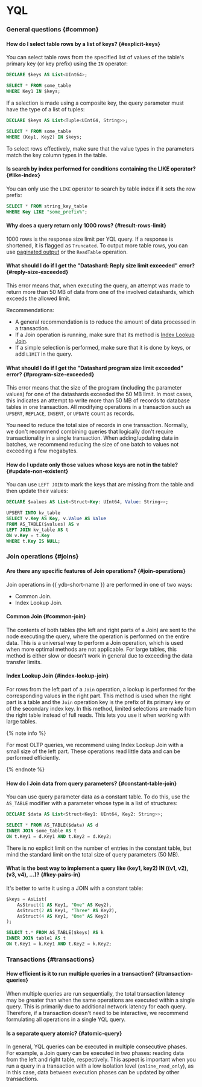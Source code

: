 # YQL

### General questions {#common}

#### How do I select table rows by a list of keys? {#explicit-keys}

You can select table rows from the specified list of values of the table's primary key (or key prefix) using the `IN` operator:

```sql
DECLARE $keys AS List<UInt64>;

SELECT * FROM some_table
WHERE Key1 IN $keys;
```

If a selection is made using a composite key, the query parameter must have the type of a list of tuples:

```sql
DECLARE $keys AS List<Tuple<UInt64, String>>;

SELECT * FROM some_table
WHERE (Key1, Key2) IN $keys;
```

To select rows effectively, make sure that the value types in the parameters match the key column types in the table.

#### Is search by index performed for conditions containing the LIKE operator? {#like-index}

You can only use the `LIKE` operator to search by table index if it sets the row prefix:

```sql
SELECT * FROM string_key_table
WHERE Key LIKE "some_prefix%";
```

#### Why does a query return only 1000 rows? {#result-rows-limit}

1000 rows is the response size limit per YQL query. If a response is shortened, it is flagged as `Truncated`. To output more table rows, you can use [paginated output](../../best_practices/paging.md) or the `ReadTable` operation.

#### What should I do if I get the "Datashard: Reply size limit exceeded" error? {#reply-size-exceeded}

This error means that, when executing the query, an attempt was made to return more than 50 MB of data from one of the involved datashards, which exceeds the allowed limit.

Recommendations:

* A general recommendation is to reduce the amount of data processed in a transaction.
* If a Join operation is running, make sure that its method is [Index Lookup Join](#index-lookup-join).
* If a simple selection is performed, make sure that it is done by keys, or add `LIMIT` in the query.

#### What should I do if I get the "Datashard program size limit exceeded" error? {#program-size-exceeded}

This error means that the size of the program (including the parameter values) for one of the datashards exceeded the 50 MB limit. In most cases, this indicates an attempt to write more than 50 MB of records to database tables in one transaction. All modifying operations in a transaction such as `UPSERT`, `REPLACE`, `INSERT`, or `UPDATE` count as records.

You need to reduce the total size of records in one transaction. Normally, we don't recommend combining queries that logically don't require transactionality in a single transaction. When adding/updating data in batches, we recommend reducing the size of one batch to values not exceeding a few megabytes.

#### How do I update only those values whose keys are not in the table? {#update-non-existent}

You can use `LEFT JOIN` to mark the keys that are missing from the table and then update their values:

```sql
DECLARE $values AS List<Struct<Key: UInt64, Value: String>>;

UPSERT INTO kv_table
SELECT v.Key AS Key, v.Value AS Value
FROM AS_TABLE($values) AS v
LEFT JOIN kv_table AS t
ON v.Key = t.Key
WHERE t.Key IS NULL;
```

### Join operations {#joins}

#### Are there any specific features of Join operations? {#join-operations}

Join operations in {{ ydb-short-name }} are performed in one of two ways:

* Common Join.
* Index Lookup Join.

#### Common Join {#common-join}

The contents of both tables (the left and right parts of a Join) are sent to the node executing the query, where the operation is performed on the entire data. This is a universal way to perform a Join operation, which is used when more optimal methods are not applicable. For large tables, this method is either slow or doesn't work in general due to exceeding the data transfer limits.

#### Index Lookup Join {#index-lookup-join}

For rows from the left part of a `Join` operation, a lookup is performed for the corresponding values in the right part. This method is used when the right part is a table and the `Join` operation key is the prefix of its primary key or of the secondary index key. In this method, limited selections are made from the right table instead of full reads. This lets you use it when working with large tables.

{% note info %}

For most OLTP queries, we recommend using Index Lookup Join with a small size of the left part. These operations read little data and can be performed efficiently.

{% endnote %}

#### How do I Join data from query parameters? {#constant-table-join}

You can use query parameter data as a constant table. To do this, use the `AS_TABLE` modifier with a parameter whose type is a list of structures:

```sql
DECLARE $data AS List<Struct<Key1: UInt64, Key2: String>>;

SELECT * FROM AS_TABLE($data) AS d
INNER JOIN some_table AS t
ON t.Key1 = d.Key1 AND t.Key2 = d.Key2;
```

There is no explicit limit on the number of entries in the constant table, but mind the standard limit on the total size of query parameters (50 MB).

#### What is the best way to implement a query like (key1, key2) IN ((v1, v2), (v3, v4), ...)? {#key-pairs-in}

It's better to write it using a JOIN with a constant table:

```sql
$keys = AsList(
    AsStruct(1 AS Key1, "One" AS Key2),
    AsStruct(2 AS Key1, "Three" AS Key2),
    AsStruct(4 AS Key1, "One" AS Key2)
);

SELECT t.* FROM AS_TABLE($keys) AS k
INNER JOIN table1 AS t
ON t.Key1 = k.Key1 AND t.Key2 = k.Key2;
```

### Transactions {#transactions}

#### How efficient is it to run multiple queries in a transaction? {#transaction-queries}

When multiple queries are run sequentially, the total transaction latency may be greater than when the same operations are executed within a single query. This is primarily due to additional network latency for each query. Therefore, if a transaction doesn't need to be interactive, we recommend formulating all operations in a single YQL query.

#### Is a separate query atomic? {#atomic-query}

In general, YQL queries can be executed in multiple consecutive phases. For example, a Join query can be executed in two phases: reading data from the left and right table, respectively. This aspect is important when you run a query in a transaction with a low isolation level (`online_read_only`), as in this case, data between execution phases can be updated by other transactions.


